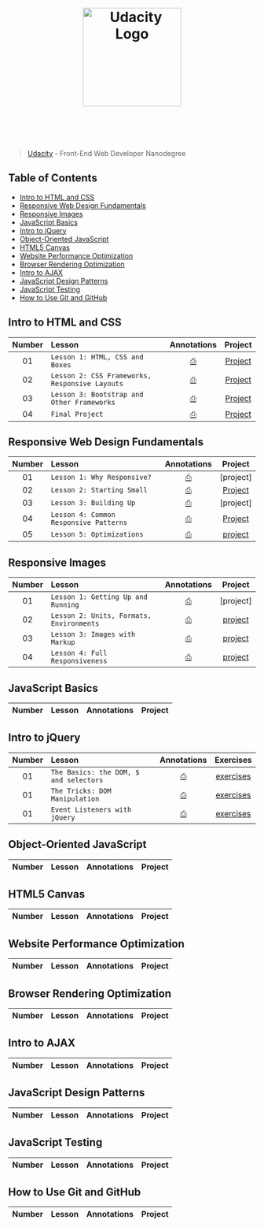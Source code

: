 <h1 align="center">
	<br>
	<img width="200" src="https://upload.wikimedia.org/wikipedia/commons/f/fd/Udacity_Logo.svg" alt="Udacity Logo">
	<br>
	<br>
	<br>
</h1>

> [Udacity](https://www.udacity.com/course/front-end-web-developer-nanodegree--nd001) - Front-End Web Developer Nanodegree

## Table of Contents

- [Intro to HTML and CSS](#intro-to-html-and-css)
- [Responsive Web Design Fundamentals](#responsive-web-design-fundamentals)
- [Responsive Images](#responsive-images)
- [JavaScript Basics](#javascript-basics)
- [Intro to jQuery](#intro-to-jquery)
- [Object-Oriented JavaScript](#object-oriented-javascript)
- [HTML5 Canvas](#html5-canvas)
- [Website Performance Optimization](#website-performance-optimization)
- [Browser Rendering Optimization](#browser-rendering-optimization)
- [Intro to AJAX](#intro-to-ajax)
- [JavaScript Design Patterns](#javascript-design-patterns)
- [JavaScript Testing](#javascript-testing)
- [How to Use Git and GitHub](#how-to-use-git-and-github)

## Intro to HTML and CSS

| Number | Lesson | Annotations | Project |
| :---: | :--- | :---: | :---: |
| 01 | `Lesson 1: HTML, CSS and Boxes` | [⎙]() | [Project](http://felipoliveira.github.io/courses/courses/front-end-web-developer-nanodegree/intro-to-html-css/lesson1-html-and-css-boxes) |
| 02 | `Lesson 2: CSS Frameworks, Responsive Layouts` | [⎙]() | [Project](http://felipoliveira.github.io/courses/courses/front-end-web-developer-nanodegree/intro-to-html-css/lesson2-css-frameworks-responsive-layouts/framework/) |
| 03 | `Lesson 3: Bootstrap and Other Frameworks` | [⎙]() | [Project](http://felipoliveira.github.io/courses/courses/front-end-web-developer-nanodegree/intro-to-html-css/lesson3-bootstrap-and-other-frameworks/) |
| 04 | `Final Project` | [⎙]() | [Project](http://felipoliveira.github.io/courses/courses/front-end-web-developer-nanodegree/intro-to-html-css/final-project/) |

## Responsive Web Design Fundamentals

| Number | Lesson | Annotations | Project |
| :---: | :--- | :---: | :---: |
| 01 | `Lesson 1: Why Responsive?` | [⎙]() | [project] |
| 02 | `Lesson 2: Starting Small` | [⎙]() | [Project](http://felipoliveira.github.io/courses/courses/front-end-web-developer-nanodegree/responsive-web-design-fundamentals/lesson2-starting-small/) |
| 03 | `Lesson 3: Building Up` | [⎙]() | [project] |
| 04 | `Lesson 4: Common Responsive Patterns` | [⎙]() | [Project](http://felipoliveira.github.io/courses/courses/front-end-web-developer-nanodegree/responsive-web-design-fundamentals/lesson4-common-responsive-patterns/) |
| 05 | `Lesson 5: Optimizations` | [⎙]() | [project](http://felipoliveira.github.io/courses/courses/front-end-web-developer-nanodegree/responsive-web-design-fundamentals/lesson5-optimizations/) |

## Responsive Images

| Number | Lesson | Annotations | Project |
| :---: | :--- | :---: | :---: |
| 01 | `Lesson 1: Getting Up and Running` | [⎙]() | [project] |
| 02 | `Lesson 2: Units, Formats, Environments` | [⎙]() | [project](http://felipoliveira.github.io/courses/courses/front-end-web-developer-nanodegree/responsive-images/lesson2-units-formats-environments/prod/) |
| 03 | `Lesson 3: Images with Markup` | [⎙]() | [project](http://felipoliveira.github.io/courses/courses/front-end-web-developer-nanodegree/responsive-images/lesson3-images-with-markup/prod/index.html) |
| 04 | `Lesson 4: Full Responsiveness` | [⎙]() | [project](http://felipoliveira.github.io/courses/courses/front-end-web-developer-nanodegree/responsive-images/lesson4-full-responsiveness/prod/) |

## JavaScript Basics

| Number | Lesson | Annotations | Project |
| :---: | :--- | :---: | :---: |

## Intro to jQuery

| Number | Lesson | Annotations | Exercises |
| :---: | :--- | :---: | :---: |
| 01 | `The Basics: the DOM, $ and selectors`  | [⎙]() | [exercises](./intro-to-jquery/the-basics/) |
| 01 | `The Tricks: DOM Manipulation` | [⎙]() | [exercises](./intro-to-jquery/the-tricks/) |
| 01 | `Event Listeners with jQuery` | [⎙]() | [exercises](./intro-to-jquery/event-listeners/) |

## Object-Oriented JavaScript

| Number | Lesson | Annotations | Project |
| :---: | :--- | :---: | :---: |


## HTML5 Canvas

| Number | Lesson | Annotations | Project |
| :---: | :--- | :---: | :---: |


## Website Performance Optimization

| Number | Lesson | Annotations | Project |
| :---: | :--- | :---: | :---: |


## Browser Rendering Optimization

| Number | Lesson | Annotations | Project |
| :---: | :--- | :---: | :---: |


## Intro to AJAX

| Number | Lesson | Annotations | Project |
| :---: | :--- | :---: | :---: |


## JavaScript Design Patterns

| Number | Lesson | Annotations | Project |
| :---: | :--- | :---: | :---: |


## JavaScript Testing

| Number | Lesson | Annotations | Project |
| :---: | :--- | :---: | :---: |


## How to Use Git and GitHub

| Number | Lesson | Annotations | Project |
| :---: | :--- | :---: | :---: |

